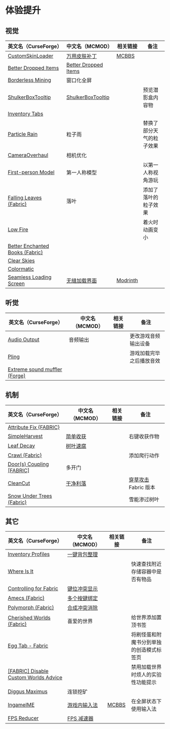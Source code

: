 # 体验提升

## 视觉

| 英文名（CurseForge）                                                                                   | 中文名（MCMOD）                                              | 相关链接                                                         | 备注                     |
| ------------------------------------------------------------------------------------------------------ | ------------------------------------------------------------ | ---------------------------------------------------------------- | ------------------------ |
| [CustomSkinLoader](https://www.curseforge.com/minecraft/mc-mods/customskinloader)                      | [万用皮肤补丁](https://www.mcmod.cn/class/883.html)          | [MCBBS](https://www.mcbbs.net/thread-269807-1-1.html)            |                          |
| [Better Dropped Items](https://www.curseforge.com/minecraft/mc-mods/better-dropped-items)              | [Better Dropped Items](https://www.mcmod.cn/class/2544.html) |                                                                  |                          |
| [Borderless Mining](https://www.curseforge.com/minecraft/mc-mods/borderless-mining)                    | 窗口化全屏                                                   |                                                                  |                          |
| [ShulkerBoxTooltip](https://www.curseforge.com/minecraft/mc-mods/shulkerboxtooltip)                    | [ShulkerBoxTooltip](https://www.mcmod.cn/class/2611.html)    |                                                                  | 预览潜影盒内容物         |
| [Inventory Tabs](https://www.curseforge.com/minecraft/mc-mods/inventory-tabs)                          |                                                              |                                                                  |                          |
| [Particle Rain](https://www.curseforge.com/minecraft/mc-mods/particle-rain)                            | 粒子雨                                                       |                                                                  | 替换了部分天气的粒子效果 |
| [CameraOverhaul](https://www.curseforge.com/minecraft/mc-mods/cameraoverhaul)                          | 相机优化                                                     |                                                                  |                          |
| [First-person Model](https://www.curseforge.com/minecraft/mc-mods/first-person-model)                  | 第一人称模型                                                 |                                                                  | 以第一人称视角游玩       |
| [Falling Leaves (Fabric)](https://www.curseforge.com/minecraft/mc-mods/falling-leaves-fabric)          | 落叶                                                         |                                                                  | 添加了落叶的粒子效果     |
| [Low Fire](https://www.curseforge.com/minecraft/mc-mods/low-fire)                                      |                                                              |                                                                  | 着火时动画变小           |
| [Better Enchanted Books (Fabric)](https://www.curseforge.com/minecraft/mc-mods/better-enchanted-books) |                                                              |                                                                  |                          |
| [Clear Skies](https://www.curseforge.com/minecraft/mc-mods/clear-skies)                                |                                                              |                                                                  |                          |
| [Colormatic](https://www.curseforge.com/minecraft/mc-mods/colormatic)                                  |                                                              |                                                                  |                          |
| [Seamless Loading Screen](https://www.curseforge.com/minecraft/mc-mods/seamless-loading-screen)        | [无缝加载界面](https://www.mcmod.cn/class/3912.html)         | [Modrinth](https://www.modrinth.com/mod/seamless-loading-screen) |                          |

## 听觉

| 英文名（CurseForge）                                                                                | 中文名（MCMOD） | 相关链接 | 备注                     |
| --------------------------------------------------------------------------------------------------- | --------------- | -------- | ------------------------ |
| [Audio Output](https://www.curseforge.com/minecraft/mc-mods/audio-output)                           | 音频输出        |          | 更改游戏音频输出设备     |
| [Pling](https://www.curseforge.com/minecraft/mc-mods/pling)                                         |                 |          | 游戏加载完毕之后播放音效 |
| [Extreme sound muffler (Forge)](https://www.curseforge.com/minecraft/mc-mods/extreme-sound-muffler) |                 |          |                          |

## 机制

| 英文名（CurseForge）                                                                                   | 中文名（MCMOD）                                  | 相关链接 | 备注                                                         |
| ------------------------------------------------------------------------------------------------------ | ------------------------------------------------ | -------- | ------------------------------------------------------------ |
| [Attribute Fix {FABRIC}](https://www.curseforge.com/minecraft/mc-mods/attribute)                       |                                                  |          |                                                              |
| [SimpleHarvest](https://www.curseforge.com/minecraft/mc-mods/simpleharvest)                            | [简单收获](https://www.mcmod.cn/class/1276.html) |          | 右键收获作物                                                 |
| [Leaf Decay](https://www.curseforge.com/minecraft/mc-mods/leaf-decay)                                  | [树叶速腐](https://www.mcmod.cn/class/3078.html) |          |                                                              |
| [Crawl (Fabric)](https://www.curseforge.com/minecraft/mc-mods/crawl)                                   |                                                  |          | 添加爬行动作                                                 |
| [Door(s) Coupling [FABRIC]](https://www.curseforge.com/minecraft/mc-mods/couplings-for-fabric-updated) | 多开门                                           |          |                                                              |
| [CleanCut](https://www.curseforge.com/minecraft/mc-mods/cleancut)                                      | [干净利落](https://www.mcmod.cn/class/3455.html) |          | [穿草攻击](https://www.mcmod.cn/class/1465.html) Fabric 版本 |
| [Snow Under Trees (Fabric)](https://www.curseforge.com/minecraft/mc-mods/snow-under-trees-fabric)      |                                                  |          | 雪能渗过树叶                                                 |

## 其它

| 英文名（CurseForge）                                                                                                      | 中文名（MCMOD）                                      | 相关链接                                               | 备注                                     |
| ------------------------------------------------------------------------------------------------------------------------- | ---------------------------------------------------- | ------------------------------------------------------ | ---------------------------------------- |
| [Inventory Profiles](https://www.curseforge.com/minecraft/mc-mods/inventory-profiles)                                     | [一键背包整理](https://www.mcmod.cn/class/2888.html) |                                                        |                                          |
| [Where Is It](https://www.curseforge.com/minecraft/mc-mods/where-is-it)                                                   |                                                      |                                                        | 快速查找附近存储容器中是否有物品         |
| [Controlling for Fabric](https://www.curseforge.com/minecraft/mc-mods/controlling-for-fabric)                             | [键位冲突显示](https://www.mcmod.cn/class/3146.html) |                                                        |                                          |
| [Amecs (Fabric)](https://www.curseforge.com/minecraft/mc-mods/amecs)                                                      | [多个按键绑定](https://www.mcmod.cn/class/2003.html) |                                                        |                                          |
| [Polymorph (Fabric)](https://www.curseforge.com/minecraft/mc-mods/polymorph-fabric)                                       | [合成冲突消除](https://www.mcmod.cn/class/2895.html) |                                                        |                                          |
| [Cherished Worlds (Fabric)](https://www.curseforge.com/minecraft/mc-mods/cherished-worlds-fabric)                         | 喜爱的世界                                           |                                                        | 给世界添加置顶书签                       |
| [Egg Tab - Fabric](https://www.curseforge.com/minecraft/mc-mods/eggtab-fabric)                                            |                                                      |                                                        | 将刷怪蛋和附魔书分到单独的创造模式标签页 |
| [[FABRIC] Disable Custom Worlds Advice](https://www.curseforge.com/minecraft/mc-mods/fabric-disable-custom-worlds-advice) |                                                      |                                                        | 禁用加载世界时烦人的实验性功能提示       |
| [Diggus Maximus](https://www.curseforge.com/minecraft/mc-mods/diggus-maximus)                                             | 连锁挖矿                                             |                                                        |                                          |
| [IngameIME](https://www.curseforge.com/minecraft/mc-mods/ingameime)                                                       | [游戏内输入法](https://www.mcmod.cn/class/3786.html) | [MCBBS](https://www.mcbbs.net/thread-1158421-1-1.html) | 在全屏状态下使用输入法                   |
| [FPS Reducer](https://www.curseforge.com/minecraft/mc-mods/fps-reducer)                                                   | [FPS 减速器](https://www.mcmod.cn/class/1815.html)   |                                                        |                                          |
